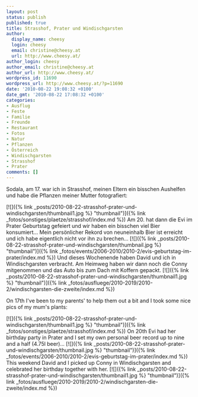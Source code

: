 ```yaml
---
layout: post
status: publish
published: true
title: Strasshof, Prater und Windischgarsten
author:
  display_name: cheesy
  login: cheesy
  email: christine@cheesy.at
  url: http://www.cheesy.at/
author_login: cheesy
author_email: christine@cheesy.at
author_url: http://www.cheesy.at/
wordpress_id: 11690
wordpress_url: http://www.cheesy.at/?p=11690
date: '2010-08-22 19:08:32 +0100'
date_gmt: '2010-08-22 17:08:32 +0100'
categories:
- Ausflug
- Feste
- Familie
- Freunde
- Restaurant
- Fotos
- Natur
- Pflanzen
- Österreich
- Windischgarsten
- Strasshof
- Prater
comments: []
---
```

<!--:de-->Sodala, am 17. war ich in Strasshof, meinen Eltern ein bisschen Aushelfen und habe die Pflanzen meiner Mutter fotografiert:
[![]({% link _posts/2010-08-22-strasshof-prater-und-windischgarsten/thumbnail1.jpg %} "thumbnail")]({% link _fotos/sonstiges/plaetze/strasshof/index.md %})
Am 20. hat dann die Evi im Prater Geburtstag gefeiert und wir haben ein bisschen viel Bier konsumiert... Mein persönlicher Rekord von neuneinhalb Bier ist erreicht und ich habe eigentlich nicht vor ihn zu brechen...
[![]({% link _posts/2010-08-22-strasshof-prater-und-windischgarsten/thumbnail.jpg %} "thumbnail")]({% link _fotos/events/2006-2010/2010-2/evis-geburtstag-im-prater/index.md %})
Und dieses Wochenende haben David und ich in Windischgarsten verbracht. Am Heimweg haben wir dann noch die Conny mitgenommen und das Auto bis zum Dach mit Koffern gepackt.
[![]({% link _posts/2010-08-22-strasshof-prater-und-windischgarsten/thumbnail1.jpg %} "thumbnail")]({% link _fotos/ausfluege/2010-2019/2010-2/windischgarsten-die-zweite/index.md %})
<!--:--><!--:en-->On 17th I've been to my parents' to help them out a bit and I took some nice pics of my mum's plants:
[![]({% link _posts/2010-08-22-strasshof-prater-und-windischgarsten/thumbnail1.jpg %} "thumbnail")]({% link _fotos/sonstiges/plaetze/strasshof/index.md %})
On 20th Evi had her birthday party in Prater and I set my own personal beer record up to nine and a half (4.75l beer)...
[![]({% link _posts/2010-08-22-strasshof-prater-und-windischgarsten/thumbnail.jpg %} "thumbnail")]({% link _fotos/events/2006-2010/2010-2/evis-geburtstag-im-prater/index.md %})
This weekend David and I picked up Conny in Windischgarsten and celebrated her birthday together with her.
[![]({% link _posts/2010-08-22-strasshof-prater-und-windischgarsten/thumbnail1.jpg %} "thumbnail")]({% link _fotos/ausfluege/2010-2019/2010-2/windischgarsten-die-zweite/index.md %})
<!--:-->
